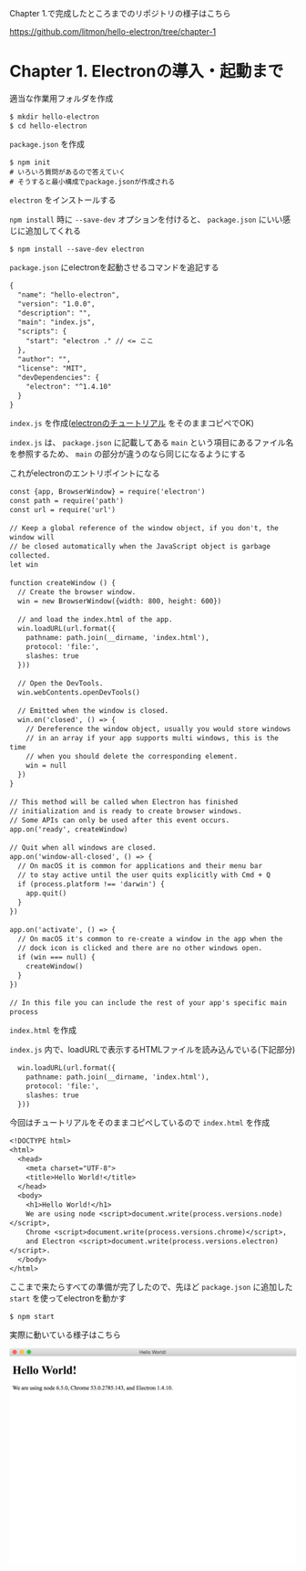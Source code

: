 
Chapter 1.で完成したところまでのリポジトリの様子はこちら

https://github.com/litmon/hello-electron/tree/chapter-1

# Chapter 1. Electronの導入・起動まで

適当な作業用フォルダを作成

```
$ mkdir hello-electron
$ cd hello-electron
```

`package.json` を作成

```
$ npm init
# いろいろ質問があるので答えていく
# そうすると最小構成でpackage.jsonが作成される
```

`electron` をインストールする

`npm install` 時に `--save-dev` オプションを付けると、 `package.json` にいい感じに追加してくれる

```
$ npm install --save-dev electron
```

`package.json` にelectronを起動させるコマンドを追記する

```
{
  "name": "hello-electron",
  "version": "1.0.0",
  "description": "",
  "main": "index.js",
  "scripts": {
    "start": "electron ." // <= ここ
  },
  "author": "",
  "license": "MIT",
  "devDependencies": {
    "electron": "^1.4.10"
  }
}
```

`index.js` を作成([electronのチュートリアル](http://electron.atom.io/docs/tutorial/quick-start/) をそのままコピペでOK)

`index.js` は、 `package.json` に記載してある `main` という項目にあるファイル名を参照するため、 `main` の部分が違うのなら同じになるようにする

これがelectronのエントリポイントになる

```
const {app, BrowserWindow} = require('electron')
const path = require('path')
const url = require('url')

// Keep a global reference of the window object, if you don't, the window will
// be closed automatically when the JavaScript object is garbage collected.
let win

function createWindow () {
  // Create the browser window.
  win = new BrowserWindow({width: 800, height: 600})

  // and load the index.html of the app.
  win.loadURL(url.format({
    pathname: path.join(__dirname, 'index.html'),
    protocol: 'file:',
    slashes: true
  }))

  // Open the DevTools.
  win.webContents.openDevTools()

  // Emitted when the window is closed.
  win.on('closed', () => {
    // Dereference the window object, usually you would store windows
    // in an array if your app supports multi windows, this is the time
    // when you should delete the corresponding element.
    win = null
  })
}

// This method will be called when Electron has finished
// initialization and is ready to create browser windows.
// Some APIs can only be used after this event occurs.
app.on('ready', createWindow)

// Quit when all windows are closed.
app.on('window-all-closed', () => {
  // On macOS it is common for applications and their menu bar
  // to stay active until the user quits explicitly with Cmd + Q
  if (process.platform !== 'darwin') {
    app.quit()
  }
})

app.on('activate', () => {
  // On macOS it's common to re-create a window in the app when the
  // dock icon is clicked and there are no other windows open.
  if (win === null) {
    createWindow()
  }
})

// In this file you can include the rest of your app's specific main process
```

`index.html` を作成

`index.js` 内で、loadURLで表示するHTMLファイルを読み込んでいる(下記部分)

```
  win.loadURL(url.format({
    pathname: path.join(__dirname, 'index.html'),
    protocol: 'file:',
    slashes: true
  }))
```

今回はチュートリアルをそのままコピペしているので `index.html` を作成

```
<!DOCTYPE html>
<html>
  <head>
    <meta charset="UTF-8">
    <title>Hello World!</title>
  </head>
  <body>
    <h1>Hello World!</h1>
    We are using node <script>document.write(process.versions.node)</script>,
    Chrome <script>document.write(process.versions.chrome)</script>,
    and Electron <script>document.write(process.versions.electron)</script>.
  </body>
</html>
```

ここまで来たらすべての準備が完了したので、先ほど `package.json` に追加した `start` を使ってelectronを動かす

```
$ npm start
```

実際に動いている様子はこちら

![](/images/chapter-1-1.png)

